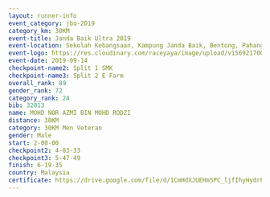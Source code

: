 ```yaml
---
layout: runner-info 
event_category: jbu-2019 
category_km: 30KM 
event-title: Janda Baik Ultra 2019 
event-location: Sekolah Kebangsaan, Kampung Janda Baik, Bentong, Pahang, Malaysia 
event-logo: https://res.cloudinary.com/raceyaya/image/upload/v1569217009/logo/janda-baik_vch1pc.jpg 
event-date: 2019-09-14 
checkpoint-name2: Split 1 SMK 
checkpoint-name3: Split 2 E Farm 
overall_rank: 89
gender_rank: 72
category_rank: 24
bib: 32013
name: MOHD NOR AZMI BIN MOHD RODZI
distance: 30KM
category: 30KM Men Veteran
gender: Male
start: 2-00-00
checkpoint2: 4-03-33
checkpoint3: 5-47-49
finish: 6-19-35
country: Malaysia
certificate: https://drive.google.com/file/d/1CmHdXJUEHmSPC_ljfIhyHydrPV0msuju/view?usp=sharing
---
```

